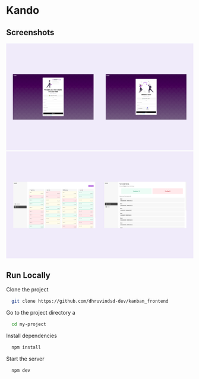 
# Kando


## Screenshots

![App Screenshot](./screenshots/1.png)
![App Screenshot](./screenshots/2.png)


## Run Locally

Clone the project

```bash
  git clone https://github.com/dhruvindsd-dev/kanban_frontend
```

Go to the project directory
a
```bash
  cd my-project
```

Install dependencies

```bash
  npm install
```

Start the server

```bash
  npm dev
```
